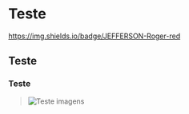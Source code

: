 # Teste
https://img.shields.io/badge/JEFFERSON-Roger-red
## Teste
### Teste
>![Teste imagens](https://myoctocat.com/assets/images/base-octocat.svg)
